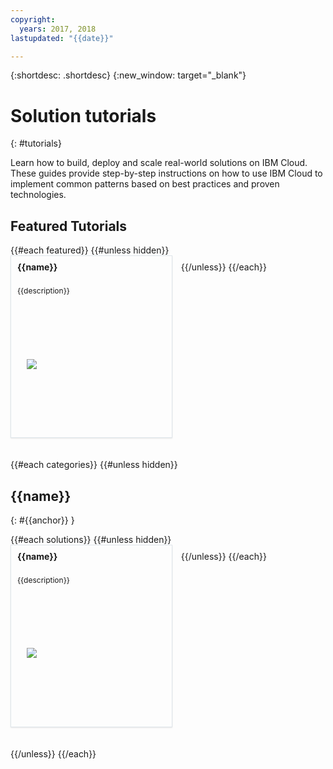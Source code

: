 ```yaml
---
copyright:
  years: 2017, 2018
lastupdated: "{{date}}"

---
```


{:shortdesc: .shortdesc}
{:new_window: target="_blank"}

# Solution tutorials
{: #tutorials}

Learn how to build, deploy and scale real-world solutions on IBM Cloud. These guides provide step-by-step instructions on how to use IBM Cloud to implement common patterns based on best practices and proven technologies.
<style>
<!--
    .doesNotExist, #doc-content, #single-content {
        width: calc(100% - 8%) !important;
        max-width: calc(100% - 8%) !important;
    }
    aside.side-nav, #topic-toc-wrapper {
        display: none !important;
    }
    .detailContentArea {
        max-width: 100% !important;
    }
    .allCategories {
        display: flex !important;
        flex-direction: row;
        flex-wrap: wrap;
    }
    .categoryBox {
        flex-grow: 1;
        width: calc(33% - 20px);
        text-decoration: none !important;
        margin: 0 10px 20px 0 !important;
        padding: 20px !important;
        border: 1px #dfe6eb solid !important;
        box-shadow: 0 1px 2px 0 rgba(0, 0, 0, 0.1) !important;
        text-align: center;
        text-overflow: ellipsis;
        overflow: hidden;
    }
    .solutionBoxContainer {}
    .solutionBoxContainer a {
        text-decoration: none;
        border: none !important;
    }
    .solutionBox {
        display: inline-block;
        width: 100% !important;
        margin: 0 10px 20px 0 !important;
        padding: 10px !important;
        border: 1px #dfe6eb solid !important;
        box-shadow: 0 1px 2px 0 rgba(0, 0, 0, 0.1) !important;
    }
    @media screen and (min-width: 960px) {
        .solutionBox {
        width: calc(50% - 3%) !important;
        }
        .solutionBox.solutionBoxFeatured {
        width: calc(50% - 3%) !important;
        }
        .solutionBoxContent {
        height: 270px !important;
        }
    }
    @media screen and (min-width: 1298px) {
        .solutionBox {
        width: calc(33% - 2%) !important;
        }
        .solutionBoxContent {
        min-height: 270px !important;
        }
    }
    .solutionBox:hover {
        border-color: rgb(136, 151, 162) !important;
    }
    .solutionBoxContent {
        display: flex;
        flex-direction: column;
    }
    .solutionBoxTitle {
        margin: 0rem !important;
        margin-bottom: 5px !important;
        font-size: 14px !important;
        font-weight: 700 !important;
        line-height: 16px;
        height: 32px;
        text-overflow: ellipsis;
        overflow: hidden;
        display: -webkit-box;
        -webkit-line-clamp: 2;
        -webkit-box-orient: vertical;
    }
    .solutionBoxDescription {
        flex-grow: 1;
        display: flex !important;
        flex-direction: column;
    }
    .descriptionContainer {
    }
    .descriptionContainer p {
        margin: 0;
        overflow: hidden;
        display: -webkit-box;
        -webkit-line-clamp: 4;
        -webkit-box-orient: vertical;
        font-size: 12px !important;
        font-weight: 400 !important;
        line-height: 1.5;
        letter-spacing: 0;
        max-height: 70px;
    }
    .architectureDiagramContainer {
        flex-grow: 1;
        min-width: 250px !important;
        padding: 0 10px !important;
        text-align: center;
        display: flex;
        flex-direction: column;
        justify-content: center;
    }
    .architectureDiagram {
        max-height: 175px !important;
        padding: 5px !important;
    }
    .tagsContainer {
        display: none;
        overflow: hidden;
        white-space: nowrap;
        text-overflow: ellipsis;
        padding-top: 10px;
    }
    .tag-filter.category {
        background: #e5ebf5 !important;
        color: #15232c !important;
    }
    .tag-filter {
        padding: 3px 12px !important;
        font-size: 12px !important;
        margin-right: 1px !important;
        border-radius: 10px !important;
        white-space: nowrap !important;
        line-height: 1.8rem !important;
    }
-->
</style>

<!-- <div class="allCategories">
{{#each categories}}
{{#unless hidden}}
    <a class="categoryBox" href="#{{anchor}}">{{name}}</a>
{{/unless}}
{{/each}}
</div> -->

## Featured Tutorials
<div class = "solutionBoxContainer">
    {{#each featured}}
    {{#unless hidden}}
    <a href = "{{url}}">
    <div class = "solutionBox solutionBoxFeatured">
        <div class = "solutionBoxContent">
            <h3 id="{{url}}" class="solutionBoxTitle">
                {{name}}
            </h3>
            <div class="solutionBoxDescription">
                <div class="descriptionContainer">
                    <p>{{description}}</p>
                </div>
                <div class="architectureDiagramContainer">
                    <img class="architectureDiagram" src = "{{imgSrc}}" />
                </div>
            </div>
            <div class="tagsContainer">
                {{#each tags}}
                    <span class="tag-filter category">{{this}}</span>
                {{/each}}
            </div>
        </div>
    </div>
    </a>
    {{/unless}}
    {{/each}}
</div>

{{#each categories}}
{{#unless hidden}}
## {{name}}
{: #{{anchor}} }

<div class = "solutionBoxContainer">
    {{#each solutions}}
    {{#unless hidden}}
    <a href = "{{url}}">
    <div class = "solutionBox">
        <div class = "solutionBoxContent">
            <h3 id="{{url}}" class="solutionBoxTitle">
                {{name}}
            </h3>
            <div class="solutionBoxDescription">
                <div class="descriptionContainer">
                    <p>{{description}}</p>
                </div>
                <div class="architectureDiagramContainer">
                    <img class="architectureDiagram" src = "{{imgSrc}}" />
                </div>
            </div>
            <div class="tagsContainer">
                {{#each tags}}
                    <span class="tag-filter category">{{this}}</span>
                {{/each}}
            </div>
        </div>
    </div>
    </a>
    {{/unless}}
    {{/each}}
</div>

{{/unless}}
{{/each}}
